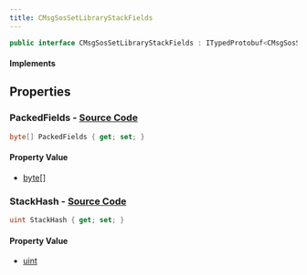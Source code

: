 ```yaml
---
title: CMsgSosSetLibraryStackFields
---
```


```csharp
public interface CMsgSosSetLibraryStackFields : ITypedProtobuf<CMsgSosSetLibraryStackFields>, INativeHandle, INetMessage<CMsgSosSetLibraryStackFields>, IDisposable
```

#### Implements

## Properties

### **PackedFields** - [Source Code](https://github.com/swiftly-solution/swiftlys2/blob/main/managed/src/SwiftlyS2.Generated/Protobufs/Interfaces/CMsgSosSetLibraryStackFields.cs#L21)

```csharp
byte[] PackedFields { get; set; }
```

#### Property Value

- [byte](https://learn.microsoft.com/dotnet/api/system.byte)[]

### **StackHash** - [Source Code](https://github.com/swiftly-solution/swiftlys2/blob/main/managed/src/SwiftlyS2.Generated/Protobufs/Interfaces/CMsgSosSetLibraryStackFields.cs#L18)

```csharp
uint StackHash { get; set; }
```

#### Property Value

- [uint](https://learn.microsoft.com/dotnet/api/system.uint32)

